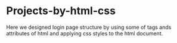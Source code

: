 # Projects-by-html-css
Here we designed login page structure by using some of tags ands attributes of html and applying css styles to the html document.
